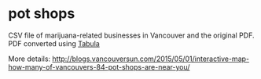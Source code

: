 pot shops
====

CSV file of marijuana-related businesses in Vancouver and the original PDF. PDF converted using [Tabula](http://tabula.technology/)

More details: 
http://blogs.vancouversun.com/2015/05/01/interactive-map-how-many-of-vancouvers-84-pot-shops-are-near-you/